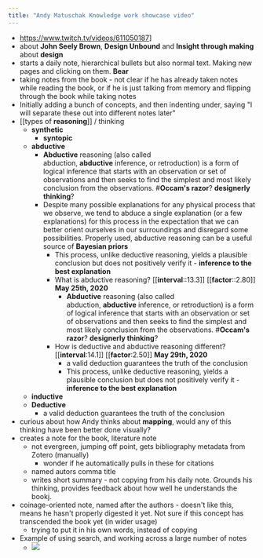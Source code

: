 ```yaml
---
title: "Andy Matuschak Knowledge work showcase video"
---
```


- https://www.twitch.tv/videos/611050187]
- about **John Seely Brown**, **Design Unbound** and **Insight through making** about **design**
- starts a daily note, hierarchical bullets but also normal text. Making new pages and clicking on them. **Bear**
- taking notes from the book - not clear if he has already taken notes while reading the book, or if he is just talking from memory and flipping through the book while taking notes
- Initially adding a bunch of concepts, and then indenting under, saying "I will separate these out into different notes later"
- [[types of **reasoning**]] / thinking
    - **synthetic**
        - **syntopic**
    - **abductive**
        - **Abductive** reasoning (also called abduction, **abductive** inference, or retroduction) is a form of logical inference that starts with an observation or set of observations and then seeks to find the simplest and most likely conclusion from the observations. #**Occam's razor**? **designerly thinking**?
        - Despite many possible explanations for any physical process that we observe, we tend to abduce a single explanation (or a few explanations) for this process in the expectation that we can better orient ourselves in our surroundings and disregard some possibilities. Properly used, abductive reasoning can be a useful source of **Bayesian priors**
            - This process, unlike deductive reasoning, yields a plausible conclusion but does not positively verify it - **inference to the best explanation**
            - What is abductive reasoning? [[**interval**::13.3]] [[**factor**::2.80]] **May 25th, 2020**
                - **Abductive** reasoning (also called abduction, **abductive** inference, or retroduction) is a form of logical inference that starts with an observation or set of observations and then seeks to find the simplest and most likely conclusion from the observations. #**Occam's razor**? **designerly thinking**?
            - How is deductive and abductive reasoning different? [[**interval**:14.1]] [[**factor**:2.50]] **May 29th, 2020**
                - a valid deduction guarantees the truth of the conclusion
                - This process, unlike deductive reasoning, yields a plausible conclusion but does not positively verify it - **inference to the best explanation**
    - **inductive**
    - **Deductive**
        - a valid deduction guarantees the truth of the conclusion
- curious about how Andy thinks about **mapping**, would any of this thinking have been better done visually?
- creates a note for the book, literature note
    - not evergreen, jumping off point, gets bibliography metadata from Zotero (manually)
        - wonder if he automatically pulls in these for citations
    - named autors comma title
    - writes short summary - not copying from his daily note. Grounds his thinking, provides feedback about how well he understands the bookj.
- coinage-oriented note, named after the authors - doesn't like this, means he hasn't properly digested it yet. Not sure if this concept has transcended the book yet (in wider usage)
    - trying to put it in his own words, instead of copying
- Example of using search, and working across a large number of notes
    - ![](https://firebasestorage.googleapis.com/v0/b/firescript-577a2.appspot.com/o/imgs%2Fapp%2Fstian%2FxmpISAZMqd.png?alt=media&token=81b5d8a7-69d7-432b-8d69-acc0f3625f56)